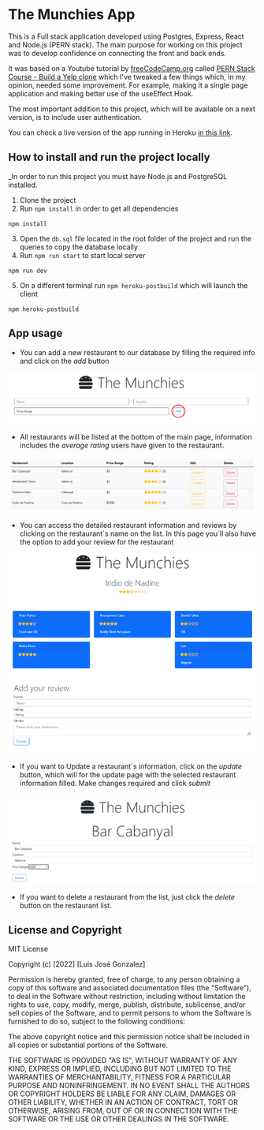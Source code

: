 # The Munchies App

This is a Full stack application developed using Postgres, Express, React and Node.js (PERN stack). 
The main purpose for working on this project was to develop confidence on connecting the front and back ends.

It was based on a Youtube tutorial by [freeCodeCamp.org](https://www.freecodecamp.org/) called [PERN Stack Course - Build a Yelp clone](https://www.youtube.com/watch?v=J01rYl9T3BU&t=21401s) which I've tweaked a few things which, 
in my opinion, needed some improvement. For example, making it a single page application and making better use of the useEffect Hook.

The most important addition to this project, which will be available on a next version, is to include user authentication. 

You can check a live version of the app running in Heroku [in this link](http://the-munchies.herokuapp.com/).

## How to install and run the project locally
_In order to run this project you must have Node.js and PostgreSQL installed.

1. Clone the project
2. Run `npm install` in order to get all dependencies
```
npm install
```
3. Open the `db.sql` file located in the root folder of the project and run the queries to copy the database locally
4. Run `npm run start` to start local server
```
npm run dev
```
5. On a different terminal run `npm heroku-postbuild` which will launch the client
```
npm heroku-postbuild
```

## App usage

- You can add a new restaurant to our database by filling the required info and click on the *add* button

![add restaurant](./Resouces/images/steps-1.png)

- All restaurants will be listed at the bottom of the main page, information includes the *average rating* users have given to the restaurant.

![restaurants list](./Resouces/images/step-2.png)

- You can access the detailed restaurant information and reviews by clicking on the restaurant´s name on the list. In this page you´ll also have the option to add your review for the restaurant

![restaurant detail page](./Resouces/images/step-4.png)

- If you want to Update a restaurant´s information, click on the *update* button, which will for the update page with the selected restaurant information filled. Make changes required and click *submit*

![update restaurant page](./Resouces/images/step-3.png)

- If you want to delete a restaurant from the list, just click the *delete* button on the restaurant list.

## License and Copyright

MIT License

Copyright (c) [2022] [Luis José Gonzalez]

Permission is hereby granted, free of charge, to any person obtaining a copy
of this software and associated documentation files (the "Software"), to deal
in the Software without restriction, including without limitation the rights
to use, copy, modify, merge, publish, distribute, sublicense, and/or sell
copies of the Software, and to permit persons to whom the Software is
furnished to do so, subject to the following conditions:

The above copyright notice and this permission notice shall be included in all
copies or substantial portions of the Software.

THE SOFTWARE IS PROVIDED "AS IS", WITHOUT WARRANTY OF ANY KIND, EXPRESS OR
IMPLIED, INCLUDING BUT NOT LIMITED TO THE WARRANTIES OF MERCHANTABILITY,
FITNESS FOR A PARTICULAR PURPOSE AND NONINFRINGEMENT. IN NO EVENT SHALL THE
AUTHORS OR COPYRIGHT HOLDERS BE LIABLE FOR ANY CLAIM, DAMAGES OR OTHER
LIABILITY, WHETHER IN AN ACTION OF CONTRACT, TORT OR OTHERWISE, ARISING FROM,
OUT OF OR IN CONNECTION WITH THE SOFTWARE OR THE USE OR OTHER DEALINGS IN THE
SOFTWARE.
